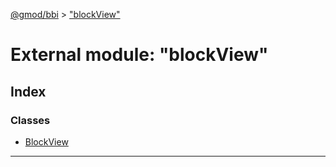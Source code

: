 [@gmod/bbi](../README.md) > ["blockView"](../modules/_blockview_.md)

# External module: "blockView"

## Index

### Classes

* [BlockView](../classes/_blockview_.blockview.md)

---


